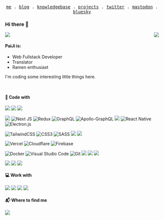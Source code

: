 <p align="center">
  <samp>
    <a href="https://www.jipai.moe">me</a> .
    <a href="https://blog.jipai.moe">blog</a> .
    <a href="https://knowledgebase.jipai.moe">knowledgebase</a> .
    <a href="https://www.jipai.moe/labs">projects</a> .
    <a href="https://twitter.com/jipairamen">twitter</a> .
    <a href="https://acg.mn/@jipai">mastodon</a> .
    <a href="https://bsky.app/profile/jipai.bsky.social">bluesky</a>
  </samp>
</p>



### Hi there 👋  
<a href="https://github.com/PaiJi">
<img src="https://wakatime.com/badge/user/71a00d57-dfa4-49b5-b409-9a2b8c0bcc88.svg?style=flat-square" />
</a>

<a href="https://github.com/PaiJi">
<img align="right" src="https://github-status.jipai.moe" />
</a>

#### PaiJi is:
- Web Fullstack Developer
- Translator
- Ramen enthusiast

I'm coding some interesting little things here.



<br>



#### 🔨 Code with

![](https://img.shields.io/badge/-JavaScript-F7DF1E?style=flat-square&logo=javascript&logoColor=white)
![](https://img.shields.io/badge/-TypeScript-3178C6?style=flat-square&logo=typescript&logoColor=white)
![](https://img.shields.io/badge/-Nodejs-339933?style=flat-square&logo=node.js&logoColor=white)

![](https://img.shields.io/badge/React-%2320232a.svg?style=flat-square&logo=react&logoColor=%2361DAFB)
![Next JS](https://img.shields.io/badge/Next.js-black?style=flat-square&logo=next.js&logoColor=white)
![Redux](https://img.shields.io/badge/Redux-%23593d88.svg?style=flat-square&logo=redux&logoColor=white)
![GraphQL](https://img.shields.io/badge/-GraphQL-E10098?style=flat-square&logo=graphql&logoColor=white)
![Apollo-GraphQL](https://img.shields.io/badge/-Apollo_GraphQL-311C87?style=flat-square&logo=apollo-graphql)
![](https://img.shields.io/badge/-Express.js-000000?style=flat-square&logo=express&logoColor=white)
![React Native](https://img.shields.io/badge/React_Native-%2320232a.svg?style=flat-square&logo=react&logoColor=%2361DAFB)
![Electron.js](https://img.shields.io/badge/Electron-191970?style=flat-square&logo=Electron&logoColor=white)

![TailwindCSS](https://img.shields.io/badge/TailwindCSS-%2338B2AC.svg?style=flat-square&logo=tailwind-css&logoColor=white)
![CSS3](https://img.shields.io/badge/CSS3-%231572B6.svg?style=flat-square&logo=css3&logoColor=white)
![SASS](https://img.shields.io/badge/SASS-hotpink.svg?style=flat-square&logo=SASS&logoColor=white)
![](https://img.shields.io/badge/-PostCSS-DD3A0A?style=flat-square&logo=react&logoColor=white)
![](https://img.shields.io/badge/-Emotion-DB7093?style=flat-square&logo=styled-components&logoColor=white)

![Vercel](https://img.shields.io/badge/Vercel-%23000000.svg?style=flat-square&logo=vercel&logoColor=white)
![Cloudflare](https://img.shields.io/badge/Cloudflare-F38020?style=flat-square&logo=Cloudflare&logoColor=white)
![Firebase](https://img.shields.io/badge/Firebase-%23039BE5.svg?style=flat-square&logo=firebase)

![Docker](https://img.shields.io/badge/Docker-%230db7ed.svg?style=flat-square&logo=docker&logoColor=white)
![Visual Studio Code](https://img.shields.io/badge/Visual%20Studio%20Code-0078d7.svg?style=flat-square&logo=visual-studio-code&logoColor=white)
![Git](https://img.shields.io/badge/Git-%23F05033.svg?style=flat-square&logo=git&logoColor=white)
![](https://img.shields.io/badge/-Cypress-17202C?style=flat-square&logo=cypress&logoColor=white)
![](https://img.shields.io/badge/-Github_Action-2088FF?style=flat-square&logo=github-actions&logoColor=white)
![](https://img.shields.io/badge/-CircleCI-343434?style=flat-square&logo=circleci&logoColor=white)

![](https://img.shields.io/badge/-Drizzle-2D3748?style=flat-square&logo=drizzle&logoColor=C5F74F)
![](https://img.shields.io/badge/-MySQL-4479A1?style=flat-square&logo=MySQL&logoColor=white)
![](https://img.shields.io/badge/-PostgreSQL-4169E1?style=flat-square&logo=PostgreSQL&logoColor=white)


#### 💻 Work with

![](https://img.shields.io/badge/-MacBook_Pro-000000?logo=apple&style=flat-square)
![](https://img.shields.io/badge/-Windows_10-0078D6?logo=microsoft&style=flat-square)
![](https://img.shields.io/badge/-Android12-3DDC84?logo=ubuntu&style=flat-square&logoColor=white)
![](https://img.shields.io/badge/-Ubuntu_22_LTS-E95420?logo=ubuntu&style=flat-square&logoColor=white)

#### 📬 Where to find me

[![](https://img.shields.io/badge/-Email-C8202B?style=flat-square&logo=zoho&logoColor=white)](mailto:github@jipai.moe)
